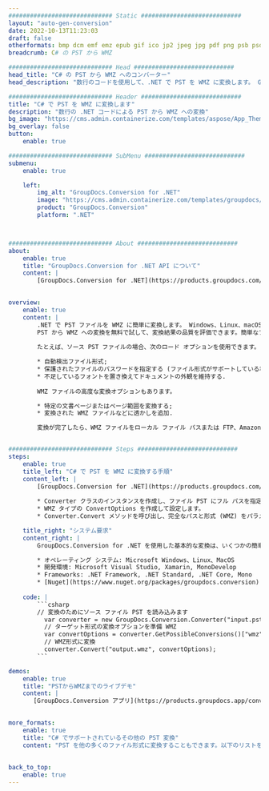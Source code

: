 ```yaml
---
############################# Static ############################
layout: "auto-gen-conversion"
date: 2022-10-13T11:23:03
draft: false
otherformats: bmp dcm emf emz epub gif ico jp2 jpeg jpg pdf png psb psd svg svgz tex tga tif tiff webp wmf wmz xps
breadcrumb: C# の PST から WMZ

############################# Head ############################
head_title: "C# の PST から WMZ へのコンバーター"
head_description: "数行のコードを使用して、.NET で PST を WMZ に変換します。 GroupDocs ドキュメント変換 API を使用して、160 を超えるファイル形式を変換します。"

############################# Header ############################
title: "C# で PST を WMZ に変換します"
description: "数行の .NET コードによる PST から WMZ への変換"
bg_image: "https://cms.admin.containerize.com/templates/aspose/App_Themes/V3/images/bg/header1.png"
bg_overlay: false
button:
    enable: true

############################# SubMenu ############################
submenu:
    enable: true

    left:
        img_alt: "GroupDocs.Conversion for .NET"
        image: "https://cms.admin.containerize.com/templates/groupdocs/images/product-logos/90x90-noborder/groupdocs-conversion-net.png"
        product: "GroupDocs.Conversion"
        platform: ".NET"



############################# About ############################
about:
    enable: true
    title: "GroupDocs.Conversion for .NET API について"
    content: |
        [GroupDocs.Conversion for .NET](https://products.groupdocs.com/conversion/net/) を使用して、Microsoft Word、Excel、PowerPoint、PDF、Visio、およびその他の形式を変換できます。 GroupDocs.Conversion は、高いパフォーマンスが要求されるバックエンドおよび内部システムに適したスタンドアロン API です。 Microsoft や Open Office などのソフトウェアには依存しません。
    

overview:
    enable: true
    content: |
        .NET で PST ファイルを WMZ に簡単に変換します。 Windows、Linux、macOS など、任意のプラットフォームで C# コード行を 2 行だけ使用できます。
        PST から WMZ への変換を無料で試して、変換結果の品質を評価できます。簡単なファイル変換のシナリオに加えて、ソース PST ファイルをロードし、出力 WMZ 結果を保存するためのより高度なオプションを試すことができます。 
        
        たとえば、ソース PST ファイルの場合、次のロード オプションを使用できます。

        * 自動検出ファイル形式;
        * 保護されたファイルのパスワードを指定する (ファイル形式がサポートしている場合);
        * 不足しているフォントを置き換えてドキュメントの外観を維持する.
        
        WMZ ファイルの高度な変換オプションもあります。

        * 特定の文書ページまたはページ範囲を変換する;
        * 変換された WMZ ファイルなどに透かしを追加.

        変換が完了したら、WMZ ファイルをローカル ファイル パスまたは FTP、Amazon S3、Google Drive、Dropbox などのサードパーティ ストレージに保存できます。注意してください - PST を {{ に変換するにはTO}} MS Office、Open Office、Adobe Acrobat Reader などの追加のソフトウェアをインストールする必要はありません。


############################# Steps ############################
steps:
    enable: true
    title_left: "C# で PST を WMZ に変換する手順"
    content_left: |
        [GroupDocs.Conversion for .NET](https://products.groupdocs.com/conversion/net/) を使用すると、開発者は数行のコードで PST ファイルを WMZ に簡単に変換できます。
        
        * Converter クラスのインスタンスを作成し、ファイル PST にフル パスを指定します。
        * WMZ タイプの ConvertOptions を作成して設定します。
        * Converter.Convert メソッドを呼び出し、完全なパスと形式 (WMZ) をパラメーターとして渡します。

    title_right: "システム要求"
    content_right: |
        GroupDocs.Conversion for .NET を使用した基本的な変換は、いくつかの簡単な手順で実行できます。当社の API は、すべての主要なプラットフォームとオペレーティング システムでサポートされています。以下のコードを実行する前に、システムに次の前提条件がインストールされていることを確認してください。

        * オペレーティング システム: Microsoft Windows、Linux、MacOS
        * 開発環境: Microsoft Visual Studio, Xamarin, MonoDevelop
        * Frameworks: .NET Framework, .NET Standard, .NET Core, Mono
        * [Nuget](https://www.nuget.org/packages/groupdocs.conversion) から最新の GroupDocs.Conversion for .NET を取得します
         
    code: |
        ```csharp    
        // 変換のためにソース ファイル PST を読み込みます
          var converter = new GroupDocs.Conversion.Converter("input.pst");
          // ターゲット形式の変換オプションを準備 WMZ
          var convertOptions = converter.GetPossibleConversions()["wmz"].ConvertOptions;
          // WMZ形式に変換
          converter.Convert("output.wmz", convertOptions);
        ```

demos:
    enable: true
    title: "PSTからWMZまでのライブデモ"
    content: |
       [GroupDocs.Conversion アプリ](https://products.groupdocs.app/conversion/family) Web サイトにアクセスして、今すぐ PST を WMZ に変換してください。オンラインデモには次の利点があります
          

more_formats:
    enable: true
    title: "C# でサポートされているその他の PST 変換"
    content: "PST を他の多くのファイル形式に変換することもできます。以下のリストをご覧ください。"
       
       
back_to_top:
    enable: true
---
```


